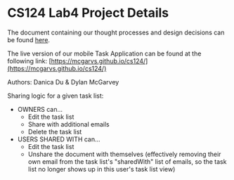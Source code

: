 # CS124 Lab4 Project Details
The document containing our thought processes and design decisions can be found 
[here](https://github.com/McGarvs/cs124/blob/lab4/docs/design.md).

The live version of our mobile Task Application can be found at the following link: 
[https://mcgarvs.github.io/cs124/](https://mcgarvs.github.io/cs124/)

Authors: Danica Du & Dylan McGarvey

Sharing logic for a given task list:
* OWNERS can...
  * Edit the task list
  * Share with additional emails
  * Delete the task list
* USERS SHARED WITH can...
  * Edit the task list
  * Unshare the document with themselves (effectively removing their own email from
  the task list's "sharedWith" list of emails, so the task list no longer shows up in
  this user's task list view)
